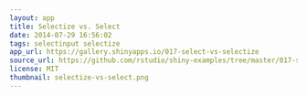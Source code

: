 ```yaml
---
layout: app
title: Selectize vs. Select
date: 2014-07-29 16:56:02
tags: selectinput selectize
app_url: https://gallery.shinyapps.io/017-select-vs-selectize
source_url: https://github.com/rstudio/shiny-examples/tree/master/017-select-vs-selectize
license: MIT
thumbnail: selectize-vs-select.png
---
```

